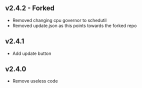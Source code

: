 ## v2.4.2 - Forked
- Removed changing cpu governor to schedutil
- Removed update.json as this points towards the forked repo

## v2.4.1
- Add update button

## v2.4.0
- Remove useless code
